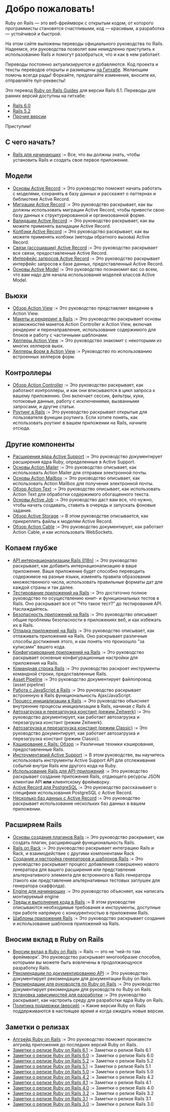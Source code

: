 Добро пожаловать!
=================

Ruby on Rails — это веб-фреймворк с открытым кодом, от которого программисты становятся счастливыми, код — красивым, а разработка — устойчивой и быстрой.

На этом сайте выложены переводы официального руководства по Rails. Надеемся, эти руководства позволят вам немедленно приступить к использованию Rails и помогут разобраться, что и как в нем работает.

Переводы постоянно актуализируются и добавляются. Код проекта и тексты переводов открыты и размещены [на Гитхабе](https://github.com/morsbox/rusrails). Желающим помочь всегда рады! Форкайте, предлагайте изменения, вносите их, отправляйте пул-реквесты!

Это перевод [Ruby on Rails Guides](http://guides.rubyonrails.org) для версии Rails 6.1. Переводы для ранних версий доступны на гитхабе:

* [Rails 6.0](https://github.com/morsbox/rusrails/tree/6.0/source)
* [Rails 5.2](https://github.com/morsbox/rusrails/tree/5.2/source)
* [Прочие версии](https://github.com/morsbox/rusrails/releases)

Приступим!

## С чего начать?

- [Rails для начинающих](/getting-started-with-rails) := Все, что вы должны знать, чтобы установить Rails и создать свое первое приложение.

## Модели

- [Основы Active Record](/active-record-basics) := Это руководство поможет начать работать с моделями, сохранять в базу данных и расскажет о паттернах и библиотеке Active Record.
- [Миграции Active Record](/rails-database-migrations) := Это руководство раскрывает, как вы должны использовать миграции Active Record, чтобы привести свою базу данных к структурированной и организованной форме.
- [Валидации Active Record](/active-record-validations) := Это руководство раскрывает, как вы можете применять валидации Active Record.
- [Колбэки Active Record](/active-record-callbacks) := Это руководство раскрывает, как вы можете применять колбэки (методы обратного вызова) Active Record.
- [Связи (ассоциации) Active Record](/active-record-associations) := Это руководство раскрывает все связи, предоставленные Active Record.
- [Интерфейс запросов Active Record](/active-record-query-interface) := Это руководство раскрывает интерфейс запросов к базе данных, предоставленный Active Record.
- [Основы Active Model](/active-model-basics) := Это руководство познакомит вас со всем, что вам надо для начала использования моделей классов Active Model.

## Вьюхи

- [Обзор Action View](/action-view-overview) := Это руководство представляет введение в Action View.
- [Макеты и рендеринг в Rails](/layouts-and-rendering-in-rails) := Это руководство раскрывает основы возможностей макетов Action Controller и Action View, включая рендеринг и перенаправление, использование содержимого для блоков и работу с частичными шаблонами.
- [Хелперы Action View](/action-view-helpers) := Это руководство знакомит с некоторыми из многих хелперов вьюх.
- [Хелперы форм в Action View](/rails-form-helpers) := Руководство по использованию встроенных хелперов форм.

## Контроллеры

- [Обзор Action Controller](/action-controller-overview) := Это руководство раскрывает, как работают контроллеры, и как они вписываются в цикл запроса к вашему приложению. Оно включает сессии, фильтры, куки, потоковые данные, работу с исключениями, вызванными запросами, и другие статьи.
- [Роутинг в Rails](/rails-routing) := Это руководство раскрывает открытые для пользователя функции роутинга. Если хотите понять, как использовать роутинг в вашем приложении на Rails, начните отсюда.

## Другие компоненты

- [Расширения ядра Active Support](/active-support-core-extensions) := Это руководство документирует расширения ядра Ruby, определенные в Active Support.
- [Основы Action Mailer](/action-mailer-basics) := Это руководство описывает, как использовать Action Mailer для отправки электронной почты.
- [Основы Action Mailbox](/action-mailbox-basics) := Это руководство описывает, как использовать Action Mailbox для получения электронной почты.
- [Обзор Action Text](/action-text-overview) := Это руководство описывает, как использовать Action Text для обработки содержимого обогащенного текста.
- [Основы Active Job](/active_job_basics) := Это руководство даст вам все, что нужно, чтобы начать создавать, ставить в очередь и запускать фоновые задания.
- [Обзор Active Storage](/active_storage_overview) := В этом руководстве описывается, как прикреплять файлы к моделям Active Record.
- [Обзор Action Cable](/action-cable-overview) := Это руководство документирует, как работает Action Cable, и как использовать WebSockets.

## Копаем глубже

- [API интернационализации Rails (I18n)](/rails-internationalization-i18n-api) := Это руководство раскрывает, как добавить интернационализацию в ваше приложение. Ваше приложение будет способно переводить содержимое на разные языки, изменять правила образования множественного числа, использовать правильные форматы дат для каждой страны и так далее.
- [Тестирование приложений на Rails](/a-guide-to-testing-rails-applications) := Это достаточно полное руководство по осуществлению юнит- и функциональных тестов в Rails. Оно раскрывает все от “Что такое тест?” до тестирования API. Наслаждайтесь.
- [Безопасность приложений на Rails](/ruby-on-rails-security-guide) := Это руководство описывает общие проблемы безопасности в приложениях веб, и как избежать их в Rails.
- [Отладка приложений на Rails](/debugging-rails-applications) := Это руководство описывает, как отлаживать приложения на Rails. Оно раскрывает различные способы достижения этого, и как понять что произошло "за кулисами" вашего кода.
- [Конфигурирование приложений на Rails](/configuring-rails-applications) := Это руководство раскрывает основные конфигурационные настройки для приложения на Rails.
- [Командная строка Rails](/a-guide-to-the-rails-command-line) := Это руководство раскроет инструменты командной строки, предоставленные Rails.
- [Asset Pipeline](/asset-pipeline) := Это руководство документирует файлопровод (asset pipeline)
- [Работа с JavaScript в Rails](/working-with-javascript-in-rails) := Это руководство раскрывает встроенную в Rails функциональность Ajax/JavaScript.
- [Процесс инициализации в Rails](/initialization) := Это руководство объясняет внутренние процессы инициализации в Rails, начиная с Rails 4.
- [Автозагрузка и перезагрузка констант (режим Zeitwerk)](/constant_autoloading_and_reloading) := Это руководство документирует, как работает автозагрузка и перезагрузка констант (режим Zeitwerk).
- [Автозагрузка и перезагрузка констант (режим Classic)](/autoloading_and_reloading_constants_classic_mode) := Это руководство документирует, как работает автозагрузка и перезагрузка констант (режим Classic).
- [Кэширование с Rails: Обзор](/caching-with-rails-an-overview) := Различные техники кэширования, предоставленные Rails.
- [Инструментарий Active Support](/active-support-instrumentation) := В этом руководстве, вы научитесь использовать инструменты Active Support API для отслеживания событий внутри Rails или другого кода на Ruby.
- [Использование Rails для API-приложений](/api-app) := Это руководство раскрывает создание приложения Rails, отдающего ресурсы JSON клиентам API **или** клиентскому фреймворку.
- [Active Record для PostgreSQL](/active-record-postgresql) := Это руководство рассказывает о специфике использования PostgreSQL с Active Record.
- [Несколько баз данных с Active Record](/active-record-multiple-databases) := Это руководство раскрывает использование нескольких баз данных в вашем приложении.

## Расширяем Rails

- [Основы создания плагинов Rails](/plugins) := Это руководство раскрывает, как создать плагин, расширяющий функциональность Rails.
- [Rails on Rack](/rails-on-rack) := Это руководство раскрывает интеграцию Rails и Rack, и взаимодействие с другими компонентами Rack
- [Создание и настройка генераторов и шаблонов Rails](/generators) := Это руководство раскрывает процесс добавления совершенно нового генератора для вашего расширения или представления альтернативного элемента для встроенного в Rails генератора (такого как представление альтернативных тестовых заглушек для генератора скаффолда).
- [Engine для начинающих](/engines) := Это руководство объясняет, как написать монтируемый engine
- [Треды и выполнение кода в Rails](/threading_and_code_execution) := В этом руководстве описываются необходимые требования и инструменты, доступные при работе напрямую с конкурентностью в приложении Rails.
- [Шаблоны приложения Rails](/rails-application-templates) := Это руководство раскрывает создание и использование шаблонов приложений на Rails.

## Вносим вклад в Ruby on Rails

- [Вносим вклад в Ruby on Rails](/contributing_to_ruby_on_rails) := Rails — это не 'чей-то там фреймворк'. Это руководство раскрывает многообразие способов, которыми вы можете быть вовлечены в продолжающуюся разработку Rails.
- [Рекомендации по документированию API](/api_documentation_guidelines) := Это руководство документирует рекомендации для документации Ruby on Rails.
- [Рекомендации для руководств по Ruby on Rails](/ruby_on_rails_guides_guidelines) := Это руководство документирует рекомендации для руководств по Ruby on Rails.
- [Установка зависимостей для разработки](/development_dependencies_install) := Это руководство раскрывает, как настроить среду для разработки ядра Ruby on Rails.
- [Политика поддержки (версий)](/maintenance-policy) := Какие версии Ruby on Rails поддерживаются в настоящее время и когда ожидать новые версии.

## Заметки о релизах

- [Апгрейд Ruby on Rails](/upgrading-ruby-on-rails) := Это руководство поможет произвести апгрейд приложения до последних версий Ruby on Rails.
- [Заметки о релизе Ruby on Rails 6.1](/6_1_release_notes) := Заметки о релизе Rails 6.1
- [Заметки о релизе Ruby on Rails 6.0](/6_0_release_notes) := Заметки о релизе Rails 6.0
- [Заметки о релизе Ruby on Rails 5.2](/5_2_release_notes) := Заметки о релизе Rails 5.2
- [Заметки о релизе Ruby on Rails 5.1](/5_1_release_notes) := Заметки о релизе Rails 5.1
- [Заметки о релизе Ruby on Rails 5.0](/5_0_release_notes) := Заметки о релизе Rails 5.0
- [Заметки о релизе Ruby on Rails 4.2](/4_2_release_notes) := Заметки о релизе Rails 4.2
- [Заметки о релизе Ruby on Rails 4.1](/4_1_release_notes) := Заметки о релизе Rails 4.1
- [Заметки о релизе Ruby on Rails 4.0](/4_0_release_notes) := Заметки о релизе Rails 4.0
- [Заметки о релизе Ruby on Rails 3.2](/3_2_release_notes) := Заметки о релизе Rails 3.2
- [Заметки о релизе Ruby on Rails 3.1](/3_1_release_notes) := Заметки о релизе Rails 3.1
- [Заметки о релизе Ruby on Rails 3.0](/3_0_release_notes) := Заметки о релизе Rails 3.0
